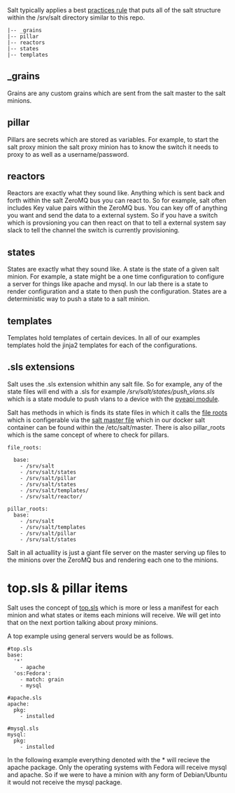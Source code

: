 Salt typically applies a best [practices rule](https://docs.saltstack.com/en/latest/topics/best_practices.html) that puts all of the salt structure within the /srv/salt directory similar to this repo.


```
|-- _grains
|-- pillar
|-- reactors
|-- states
|-- templates
```

## _grains

Grains are any custom grains which are sent from the salt master to the salt minions. 

## pillar

Pillars are secrets which are stored as variables.  For example, to start the salt proxy minion the salt proxy minion has to know the switch it needs to proxy to as well as a username/password.

## reactors

Reactors are exactly what they sound like.  Anything which is sent back and forth within the salt ZeroMQ bus you can react to.  So for example, salt often includes Key value pairs within the ZeroMQ bus.  You can key off of anything you want and send the data to a external system.  So if you have a switch which is provsioning you can then react on that to tell a external system say slack to tell the channel the switch is currently provisioning. 

## states

States are exactly what they sound like.  A state is the state of a given salt minion.  For example, a state might be a one time configuration to configure a server for things like apache and mysql.  In our lab there is a state to render configuration and a state to then push the configuration.  States are a deterministic way to push a state to a salt minion.

## templates

Templates hold templates of certain devices.  In all of our examples templates hold the jinja2 templates for each of the configurations.

## .sls extensions

Salt uses the .sls extension whithin any salt file.  So for example, any of the state files will end with a .sls for example */srv/salt/states/push_vlans.sls* which is a state module to push vlans to a device with the [pyeapi module](https://docs.saltstack.com/en/latest/ref/modules/all/salt.modules.arista_pyeapi.html).

Salt has methods in which is finds its state files in which it calls the [file roots](https://docs.saltstack.com/en/latest/ref/file_server/file_roots.html) which is configerable via the [salt master file](https://docs.saltstack.com/en/latest/ref/configuration/master.html) which in our docker salt container can be found within the /etc/salt/master.  There is also pillar_roots which is the same concept of where to check for pillars. 

```
file_roots:

  base:
    - /srv/salt
    - /srv/salt/states
    - /srv/salt/pillar
    - /srv/salt/states
    - /srv/salt/templates/
    - /srv/salt/reactor/

pillar_roots:
  base:
    - /srv/salt
    - /srv/salt/templates
    - /srv/salt/pillar
    - /srv/salt/states

```

Salt in all actuallity is just a giant file server on the master serving up files to the minions over the ZeroMQ bus and rendering each one to the minions. 

# top.sls & pillar items

Salt uses the concept of [top.sls](https://docs.saltstack.com/en/master/ref/configuration/master.html#std-conf_master-state_top) which is more or less a manifest for each minion and what states or items each minions will receive.  We will get into that on the next portion talking about proxy minions. 

A top example using general servers would be as follows.

```
#top.sls
base:
  '*'
    - apache
  'os:Fedora':
    - match: grain
    - mysql

#apache.sls
apache:
  pkg:
    - installed 

#mysql.sls
mysql:
  pkg:
    - installed 
```

In the following example everything denoted with the * will recieve the apache package.  Only the operating systems with Fedora will receive mysql and apache.  So if we were to have a minion with any form of Debian/Ubuntu it would not receive the mysql package.